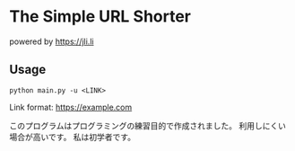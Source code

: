 
# The Simple URL Shorter

powered by https://jli.li



## Usage

```text
python main.py -u <LINK>
```
Link format: https://example.com

このプログラムはプログラミングの練習目的で作成されました。
利用しにくい場合が高いです。
私は初学者です。

